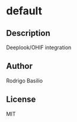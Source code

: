 # default 
## Description 
Deeplook&#x2F;OHIF integration 
## Author 
Rodrigo Basilio 
## License 
MIT